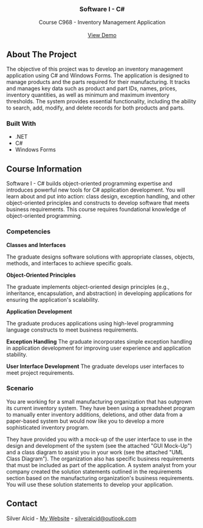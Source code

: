 <a id="readme-top"></a>

<h3 align="center">Software I - C#</h3>

  <p align="center">
    Course C968 - Inventory Management Application
    <br />
    <br />
    <a href="https://youtu.be/oj1L3Ny5DL4">View Demo</a>
</div>


<!-- ABOUT THE PROJECT -->
## About The Project
The objective of this project was to develop an inventory management application using C# and Windows Forms. The application is designed to manage products and the parts required for their manufacturing. It tracks and manages key data such as product and part IDs, names, prices, inventory quantities, as well as minimum and maximum inventory thresholds. The system provides essential functionality, including the ability to search, add, modify, and delete records for both products and parts.

### Built With

* .NET
* C#
* Windows Forms


## Course Information

Software I - C# builds object-oriented programming expertise and introduces powerful new tools for C# application development. You will learn about and put into action: class design, exception handling, and other object-oriented principles and constructs to develop software that meets business requirements. This course requires foundational knowledge of object-oriented programming.

### Competencies

**Classes and Interfaces**

The graduate designs software solutions with appropriate classes, objects, methods, and interfaces to achieve specific goals.

**Object-Oriented Principles**

The graduate implements object-oriented design principles (e.g., inheritance, encapsulation, and abstraction) in developing applications for ensuring the application's scalability.

**Application Development**

The graduate produces applications using high-level programming language constructs to meet business requirements.

**Exception Handling**
The graduate incorporates simple exception handling in application development for improving user experience and application stability.

**User Interface Development**
The graduate develops user interfaces to meet project requirements.

### Scenario

You are working for a small manufacturing organization that has outgrown its current inventory system. They have been using a spreadsheet program to manually enter inventory additions, deletions, and other data from a paper-based system but would now like you to develop a more sophisticated inventory program.

They have provided you with a mock-up of the user interface to use in the design and development of the system (see the attached "GUI Mock-Up") and a class diagram to assist you in your work (see the attached "UML Class Diagram"). The organization also has specific business requirements that must be included as part of the application. A system analyst from your company created the solution statements outlined in the requirements section based on the manufacturing organization's business requirements. You will use these solution statements to develop your application.



<!-- CONTACT -->
## Contact

Silver Alcid - [My Website](https://silveralcid.com) - silveralcid@outlook.com
